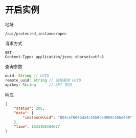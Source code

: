 # 开启实例

地址
```
/api/protected_instance/open
```

请求方式
```
GET
Content-Type: application/json; charset=utf-8
```

查询参数
```js
uuid: String // UUID
remote_uuid: String // 远程服务 UUID
apikey: String      // API 密钥
```

响应
```json
{
    "status": 200,
    "data": {
        "instanceUuid": "884cef664bda4c45b9ced960c56be439"
    },
    "time": 1633160304677
}
```
